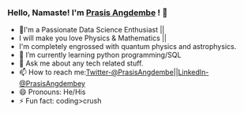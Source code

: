 ### Hello, Namaste! I'm [Prasis Angdembe](https://www.facebook.com/prasisangdembe) ! 👋




- 🔭I'm a  Passionate Data Science Enthusiast ||
-  I will make you love Physics & Mathematics ||
-   I'm completely engrossed with quantum physics and astrophysics.
- 🌱 I’m currently learning python programming/SQL 
- 💬 Ask me about any tech related stuff.
- 📫 How to reach me:[Twitter-@PrasisAngdembe](https://twitter.com/PrasisAngdembe)||[LinkedIn-@PrasisAngdembey](https://www.linkedin.com/in/prasis-angdembey-583a221a2)
- 😄 Pronouns: He/His
- ⚡ Fun fact: coding>crush

